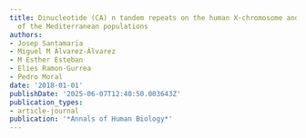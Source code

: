 ```yaml
---
title: Dinucleotide (CA) n tandem repeats on the human X-chromosome and the history
  of the Mediterranean populations
authors:
- Josep Santamarı́a
- Miguel M Álvarez-Álvarez
- M Esther Esteban
- Elies Ramon-Gurrea
- Pedro Moral
date: '2018-01-01'
publishDate: '2025-06-07T12:40:50.003643Z'
publication_types:
- article-journal
publication: '*Annals of Human Biology*'
---
```

